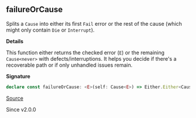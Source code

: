## failureOrCause

Splits a `Cause` into either its first `Fail` error or the rest of the cause
(which might only contain `Die` or `Interrupt`).

**Details**

This function either returns the checked error (`E`) or the remaining
`Cause<never>` with defects/interruptions. It helps you decide if there's a
recoverable path or if only unhandled issues remain.

**Signature**

```ts
declare const failureOrCause: <E>(self: Cause<E>) => Either.Either<Cause<never>, E>
```

[Source](https://github.com/Effect-TS/effect/tree/main/packages/effect/src/Cause.ts#L874)

Since v2.0.0